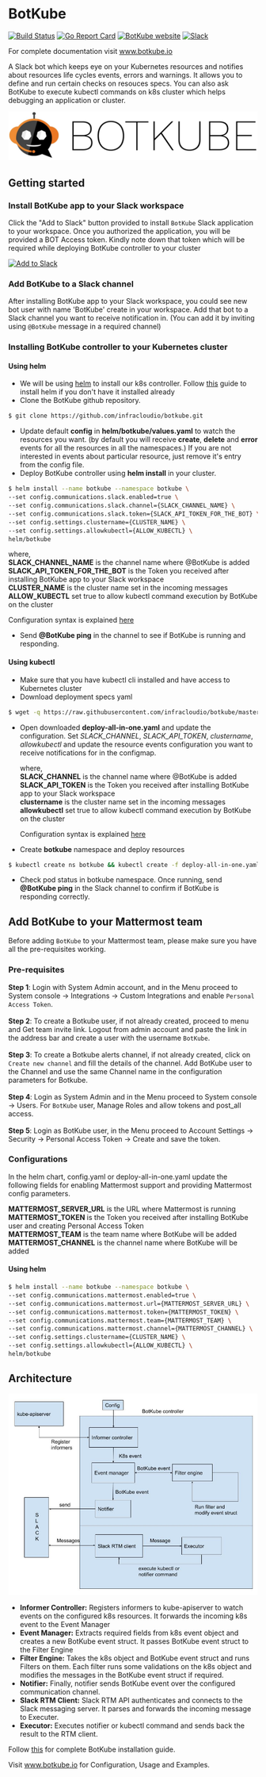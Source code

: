 # BotKube
[![Build Status](https://travis-ci.org/infracloudio/botkube.svg?branch=master)](https://travis-ci.org/infracloudio/botkube) [![Go Report Card](https://goreportcard.com/badge/github.com/infracloudio/botkube)](https://goreportcard.com/report/github.com/infracloudio/botkube) [![BotKube website](https://img.shields.io/badge/docs-botkube.io-blue.svg)](https://botkube.io) [![Slack](https://botkube-slack.herokuapp.com/badge.svg)](http://join.botkube.io/)

For complete documentation visit www.botkube.io

A Slack bot which keeps eye on your Kubernetes resources and notifies about resources life cycles events, errors and warnings. It allows you to define and run certain checks on resouces specs.
You can also ask BotKube to execute kubectl commands on k8s cluster which helps debugging an application or cluster.

![](botkube-title.jpg)

## Getting started
### Install BotKube app to your Slack workspace
Click the "Add to Slack" button provided to install `BotKube` Slack application to your workspace. Once you authorized the application, you will be provided a BOT Access token. Kindly note down that token which will be required while deploying BotKube controller to your cluster

<a href="https://slack.com/oauth/authorize?scope=commands,bot&client_id=12637824912.515475697794"><img alt="Add to Slack" height="40" width="139" src="https://platform.slack-edge.com/img/add_to_slack.png" srcset="https://platform.slack-edge.com/img/add_to_slack.png 1x, https://platform.slack-edge.com/img/add_to_slack@2x.png 2x" /></a>

### Add BotKube to a Slack channel
After installing BotKube app to your Slack workspace, you could see new bot user with name 'BotKube' create in your workspace. Add that bot to a Slack channel you want to receive notification in. (You can add it by inviting using `@BotKube` message in a required channel)

### Installing BotKube controller to your Kubernetes cluster

#### Using helm

- We will be using [helm](https://helm.sh/) to install our k8s controller. Follow [this](https://docs.helm.sh/using_helm/#installing-helm) guide to install helm if you don't have it installed already
- Clone the BotKube github repository.
```bash
$ git clone https://github.com/infracloudio/botkube.git
```

- Update default **config** in **helm/botkube/values.yaml** to watch the resources you want. (by default you will receive **create**, **delete** and **error** events for all the resources in all the namespaces.)
If you are not interested in events about particular resource, just remove it's entry from the config file.
- Deploy BotKube controller using **helm install** in your cluster.
```bash
$ helm install --name botkube --namespace botkube \
--set config.communications.slack.enabled=true \
--set config.communications.slack.channel={SLACK_CHANNEL_NAME} \
--set config.communications.slack.token={SLACK_API_TOKEN_FOR_THE_BOT} \
--set config.settings.clustername={CLUSTER_NAME} \
--set config.settings.allowkubectl={ALLOW_KUBECTL} \
helm/botkube
```

  where,<br>
  **SLACK_CHANNEL_NAME** is the channel name where @BotKube is added<br>
  **SLACK_API_TOKEN_FOR_THE_BOT** is the Token you received after installing BotKube app to your Slack workspace<br>
  **CLUSTER_NAME** is the cluster name set in the incoming messages<br>
  **ALLOW_KUBECTL** set true to allow kubectl command execution by BotKube on the cluster<br>

  Configuration syntax is explained [here](https://www.botkube.io/configuration) 

- Send **@BotKube ping** in the channel to see if BotKube is running and responding.

#### Using kubectl

- Make sure that you have kubectl cli installed and have access to Kubernetes cluster
- Download deployment specs yaml

```bash
$ wget -q https://raw.githubusercontent.com/infracloudio/botkube/master/deploy-all-in-one.yaml
```

- Open downloaded **deploy-all-in-one.yaml** and update the configuration.
  Set *SLACK_CHANNEL*, *SLACK_API_TOKEN*, *clustername*, *allowkubectl* and update the resource events configuration you want to receive notifications for in the configmap.

  where,<br>
  **SLACK_CHANNEL** is the channel name where @BotKube is added<br>
  **SLACK_API_TOKEN** is the Token you received after installing BotKube app to your Slack workspace<br>
  **clustername** is the cluster name set in the incoming messages<br>
  **allowkubectl** set true to allow kubectl command execution by BotKube on the cluster<br>

  Configuration syntax is explained [here](https://www.botkube.io/configuration) 

- Create **botkube** namespace and deploy resources

```bash
$ kubectl create ns botkube && kubectl create -f deploy-all-in-one.yaml -n botkube
```

- Check pod status in botkube namespace. Once running, send **@BotKube ping** in the Slack channel to confirm if BotKube is responding correctly.

## Add BotKube to your Mattermost team
Before adding `BotKube` to your Mattermost team, please make sure you have all the pre-requisites working.

### Pre-requisites
**Step 1**: Login with System Admin account, and in the Menu proceed to System console -> Integrations -> Custom Integrations and enable `Personal Access Token`.<br><br>
**Step 2**: To create a Botkube user, if not already created, proceed to menu and Get team invite link. Logout from admin account and paste the link in the address bar and create a user with the username `BotKube`.<br><br>
**Step 3**: To create a Botkube alerts channel, if not already created, click on `Create new channel` and fill the details of the channel. Add BotKube user to the Channel and use the same Channel name in the configuration parameters for Botkube.<br><br>
**Step 4**: Login as System Admin and in the Menu proceed to System console -> Users. For `BotKube` user, Manage Roles and allow tokens and post_all access.<br><br>
**Step 5**: Login as BotKube user, in the Menu proceed to Account Settings -> Security -> Personal Access Token -> Create and save the token.

### Configurations
In the helm chart, config.yaml or deploy-all-in-one.yaml update the following fields for enabling Mattermost support and providing Mattermost config parameters.

**MATTERMOST_SERVER_URL** is the URL where Mattermost is running<br>
**MATTERMOST_TOKEN** is the Token you received after installing BotKube user and creating Personal Access Token<br>
**MATTERMOST_TEAM** is the team name where BotKube will be added<br>
**MATTERMOST_CHANNEL** is the channel name where BotKube will be added<br>

#### Using helm

```bash
$ helm install --name botkube --namespace botkube \
--set config.communications.mattermost.enabled=true \
--set config.communications.mattermost.url={MATTERMOST_SERVER_URL} \
--set config.communications.mattermost.token={MATTERMOST_TOKEN} \
--set config.communications.mattermost.team={MATTERMOST_TEAM} \
--set config.communications.mattermost.channel={MATTERMOST_CHANNEL} \
--set config.settings.clustername={CLUSTER_NAME} \
--set config.settings.allowkubectl={ALLOW_KUBECTL} \
helm/botkube
```

## Architecture
![](/botkube_arch.jpg)
- **Informer Controller:** Registers informers to kube-apiserver to watch events on the configured k8s resources. It forwards the incoming k8s event to the Event Manager
- **Event Manager:** Extracts required fields from k8s event object and creates a new BotKube event struct. It passes BotKube event struct to the Filter Engine
- **Filter Engine:** Takes the k8s object and BotKube event struct and runs Filters on them. Each filter runs some validations on the k8s object and modifies the messages in the BotKube event struct if required.
- **Notifier:** Finally, notifier sends BotKube event over the configured communication channel.
- **Slack RTM Client:** Slack RTM API authenticates and connects to the Slack messaging server. It parses and forwards the incoming message to Executer. 
- **Executor:** Executes notifier or kubectl command and sends back the result to the RTM client.

Follow [this](https://www.botkube.io/installation/) for complete BotKube installation guide.

Visit www.botkube.io for Configuration, Usage and Examples.
